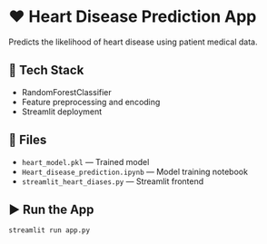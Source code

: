 # ❤️ Heart Disease Prediction App

Predicts the likelihood of heart disease using patient medical data.

## 🔧 Tech Stack
- RandomForestClassifier
- Feature preprocessing and encoding
- Streamlit deployment

## 📁 Files
- `heart_model.pkl` — Trained model
- `Heart_disease_prediction.ipynb` — Model training notebook
- `streamlit_heart_diases.py` — Streamlit frontend

## ▶️ Run the App
```bash
streamlit run app.py
```
